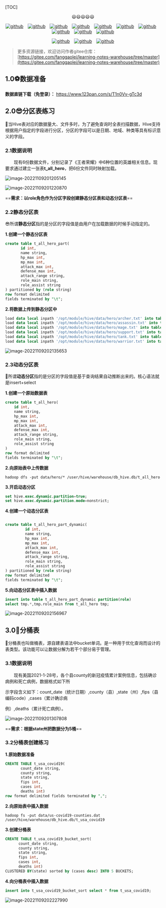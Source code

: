 [TOC]

<p align="center">😃😃😃😃😃</p>
<p align="center"><a href="https://gitee.com/fanggaolei"><img src="https://img.shields.io/badge/-hadoop-green" alt="github"></a>&emsp;<a href="https://gitee.com/fanggaolei"><img src="https://img.shields.io/badge/-hive-yellowgreen" alt="github"></a>&emsp;<a href="https://gitee.com/fanggaolei"><img src="https://img.shields.io/badge/-zookeeper-yellowgreen" alt="github"></a>&emsp;<a href="https://gitee.com/fanggaolei"><img src="https://img.shields.io/badge/-hbase-yellowgreen" alt="github"></a>&emsp;<a href="https://gitee.com/fanggaolei"><img src="https://img.shields.io/badge/-flume-yellowgreen" alt="github"></a>&emsp;<a href="https://gitee.com/fanggaolei"><img src="https://img.shields.io/badge/-kafka-yellowgreen" alt="github"></a>&emsp;<a href="https://gitee.com/fanggaolei"><img src="https://img.shields.io/badge/-spark-yellowgreen" alt="github"></a>&emsp;<a href="https://gitee.com/fanggaolei"><img src="https://img.shields.io/badge/-sqoop-yellowgreen" alt="github"></a>&emsp;<a href="https://gitee.com/fanggaolei"><img src="https://img.shields.io/badge/-flink-yellowgreen" alt="github"></a>&emsp;<a href="https://gitee.com/fanggaolei"><img src="https://img.shields.io/badge/-java-yellowgreen" alt="github"></a></p>

<p align="center"><a href="https://gitee.com/fanggaolei"><img src="https://img.shields.io/badge/-scala-yellowgreen" alt="github"></a>&emsp;<a href="https://gitee.com/fanggaolei"><img src="https://img.shields.io/badge/-AI-yellowgreen" alt="github"></a>&emsp;<a href="https://gitee.com/fanggaolei" align="center"><img src="https://img.shields.io/badge/-ssm-yellowgreen" alt="github"></a></p>

>更多资源链接，欢迎访问作者gitee仓库：[https://gitee.com/fanggaolei/learning-notes-warehouse/tree/master](https://gitee.com/fanggaolei/learning-notes-warehouse/tree/master)

## 1.0⚽数据准备

**数据直链下载（免登录）：** https://www.123pan.com/s/T1n0Vv-gTc3d

## 2.0😎分区表练习

🏈当Hive表对应的数据量大、文件多时，为了避免查询时全表扫描数据，Hive支持根据用户指定的字段进行分区，分区的字段可以是日期、地域、种类等具有标识意义的字段。

### 2.1数据说明

&emsp;&emsp;现有6份数据文件，分别记录了《王者荣耀》中6种位置的英雄相关信息。现要求通过建立一张表**t_all_hero**，把6份文件同时映射加载。

![image-20221109201205145](https://pic-1313413291.cos.ap-nanjing.myqcloud.com/image-20221109201205145.png)

![image-20221109201220870](https://pic-1313413291.cos.ap-nanjing.myqcloud.com/image-20221109201220870.png)

==**需求：以role角色作为分区字段创建静态分区表和动态分区表**==

### 2.2静态分区表

😎所谓**静态分区**指的是分区的字段值是由用户在加载数据的时候手动指定的。

**1.创建一个静态分区表**

```sql
create table t_all_hero_part(
       id int,
       name string,
       hp_max int,
       mp_max int,
       attack_max int,
       defense_max int,
       attack_range string,
       role_main string,
       role_assist string
) partitioned by (role string)
row format delimited
fields terminated by "\t";
```

**2.将数据上传到静态分区中**

```sql
load data local inpath '/opt/module/hive/data/hero/archer.txt' into table t_all_hero_part partition(role='sheshou');
load data local inpath '/opt/module/hive/data/hero/assassin.txt' into table t_all_hero_part partition(role='cike');
load data local inpath '/opt/module/hive/data/hero/mage.txt' into table t_all_hero_part partition(role='fashi');
load data local inpath '/opt/module/hive/data/hero/support.txt' into table t_all_hero_part partition(role='fuzhu');
load data local inpath '/opt/module/hive/data/hero/tank.txt' into table t_all_hero_part partition(role='tanke');
load data local inpath '/opt/module/hive/data/hero/warrior.txt' into table t_all_hero_part partition(role='zhanshi');

```

![image-20221109202135653](https://pic-1313413291.cos.ap-nanjing.myqcloud.com/image-20221109202135653.png)



### 2.3动态分区表

👀所谓**动态分区**指的是分区的字段值是基于查询结果自动推断出来的。核心语法就是insert+select

**1.创建一个原始数据表**

```sql
create table t_all_hero(
    id int,
    name string,
    hp_max int,
    mp_max int,
    attack_max int,
    defense_max int,
    attack_range string,
    role_main string,
    role_assist string
)
row format delimited
fields terminated by "\t";
```

**2.向原始表中上传数据**

```
hadoop dfs -put data/hero/* /user/hive/warehouse/db_hive.db/t_all_hero
```

**3.开启动态分区**

```sql
set hive.exec.dynamic.partition=true;
set hive.exec.dynamic.partition.mode=nonstrict;
```

**4.创建一个动态分区表**

```sql

create table t_all_hero_part_dynamic(
         id int,
         name string,
         hp_max int,
         mp_max int,
         attack_max int,
         defense_max int,
         attack_range string,
         role_main string,
         role_assist string
) partitioned by (role string)
row format delimited
fields terminated by "\t";
```

**5.向动态分区表中插入数据**

```sql
insert into table t_all_hero_part_dynamic partition(role)
select tmp.*,tmp.role_main from t_all_hero tmp;
```

![image-20221109202156967](https://pic-1313413291.cos.ap-nanjing.myqcloud.com/image-20221109202156967.png)



## 3.0🍔分桶表

🐘分桶表也叫做桶表，源自建表语法中bucket单词。是一种用于优化查询而设计的表类型。该功能可以让数据分解为若干个部分易于管理。

### 3.1数据说明

&emsp;&emsp;现有美国2021-1-28号，各个县county的新冠疫情累计案例信息，包括确诊病例和死亡病例，数据格式如下所

示字段含义如下：count_date（统计日期）,county（县）,state（州）,fips（县编码code）,cases（累计确诊病

例）,deaths（累计死亡病例）。

![image-20221109201307808](https://pic-1313413291.cos.ap-nanjing.myqcloud.com/image-20221109201307808.png)

==**需求：根据state州把数据分为5桶**==

### 3.2分桶表创建练习

**1.原始数据准备**

```sql
CREATE TABLE t_usa_covid19(
       count_date string,
       county string,
       state string,
       fips int,
       cases int,
       deaths int)
row format delimited fields terminated by ",";
```

**2.向原始表中插入数据**

```
hadoop fs -put data/us-covid19-counties.dat /user/hive/warehouse/db_hive.db/t_usa_covid19
```

**3.创建分桶表**

```sql
CREATE TABLE t_usa_covid19_bucket_sort(
      count_date string,
      county string,
      state string,
      fips int,
      cases int,
      deaths int)
CLUSTERED BY(state) sorted by (cases desc) INTO 5 BUCKETS;
```

**4.向分桶表中插入数据**

```sql
insert into t_usa_covid19_bucket_sort select * from t_usa_covid19;
```

![image-20221109202227990](https://pic-1313413291.cos.ap-nanjing.myqcloud.com/image-20221109202227990.png)

